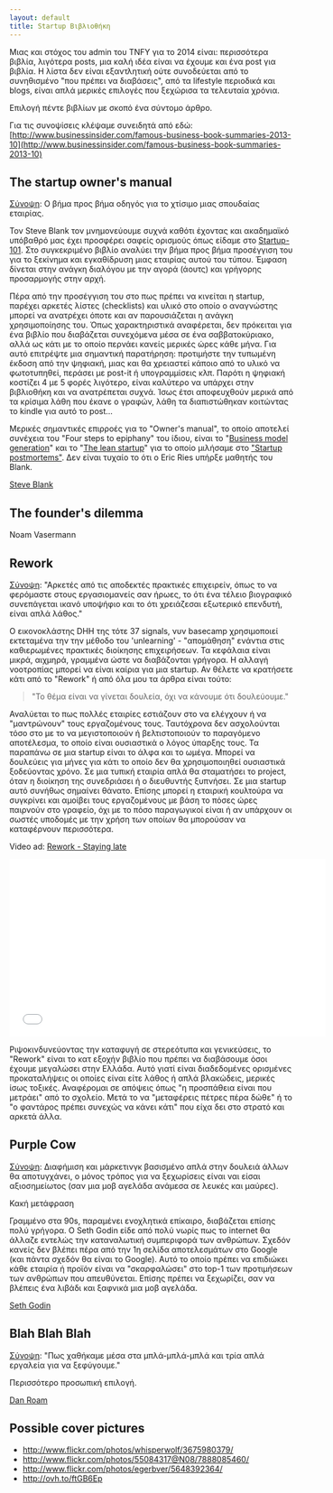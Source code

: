 ```yaml
---
layout: default
title: Startup Βιβλιοθήκη 
---
```


Μιας και στόχος του admin του TNFY για το 2014 είναι: περισσότερα βιβλία, λιγότερα posts, μια καλή ιδέα είναι να έχουμε και ένα post για βιβλία. Η λίστα δεν είναι εξαντλητική ούτε συνοδεύεται από το συνηθισμένο "που πρέπει να διαβάσεις", από τα lifestyle περιοδικά και blogs, είναι απλά μερικές επιλογές που ξεχώρισα τα τελευταία χρόνια.

Επιλογή πέντε βιβλίων με σκοπό ένα σύντομο άρθρο.

Για τις συνοψίσεις κλέψαμε συνειδητά από εδώ:
[http://www.businessinsider.com/famous-business-book-summaries-2013-10](http://www.businessinsider.com/famous-business-book-summaries-2013-10)

## The startup owner's manual

[Σύνοψη](http://www.amazon.co.uk/Startup-Owners-Manual-Step-Step/dp/0984999302): Ο βήμα προς βήμα οδηγός για το χτίσιμο μιας σπουδαίας εταιρίας.

Τον Steve Blank τον μνημονεύουμε συχνά καθότι έχοντας και ακαδημαϊκό υπόβαθρό μας έχει προσφέρει σαφείς ορισμούς όπως είδαμε στο [Startup-101](). Στο συγκεκριμένο βιβλίο αναλύει την βήμα προς βήμα προσέγγιση του για το ξεκίνημα και εγκαθίδρυση μιας εταιρίας αυτού του τύπου. Έμφαση δίνεται στην ανάγκη διαλόγου με την αγορά (άουτς) και γρήγορης προσαρμογής στην αρχή.

Πέρα από την προσέγγιση του στο πως πρέπει να κινείται η startup, παρέχει αρκετές λίστες (checklists) και υλικό στο οποίο ο αναγνώστης μπορεί να ανατρέχει όποτε και αν παρουσιάζεται η ανάγκη χρησιμοποίησης του. Όπως χαρακτηριστικά αναφέρεται, δεν πρόκειται για ένα βιβλίο που διαβάζεται συνεχόμενα μέσα σε ένα σαββατοκύριακο, αλλά ως κάτι με το οποίο περνάει κανείς μερικές ώρες κάθε μήνα. Για αυτό επιτρέψτε μια σημαντική παρατήρηση: προτιμήστε την τυπωμένη έκδοση από την ψηφιακή, μιας και θα χρειαστεί κάποιο από το υλικό να φωτοτυπηθεί, περάσει με post-it ή υπογραμμίσεις κλπ. Παρότι η ψηφιακή κοστίζει 4 με 5 φορές λιγότερο, είναι καλύτερο να υπάρχει στην βιβλιοθήκη και να ανατρέπεται συχνά. Ίσως έτσι αποφευχθούν μερικά από τα κρίσιμα λάθη που έκανε ο γραφών, λάθη τα διαπιστώθηκαν κοιτώντας το kindle για αυτό το post...

Μερικές σημαντικές επιρροές για το "Owner's manual", το οποίο αποτελεί συνέχεια του "Four steps to epiphany" του ίδιου, είναι το "[Business model generation](http://www.businessmodelgeneration.com/)" και το "[The lean startup](http://theleanstartup.com/)" για το οποίο μιλήσαμε στο ["Startup postmortems"](http://tnfy.gr/2014/01/27/startup-postmortems/). Δεν είναι τυχαίο το ότι ο Eric Ries υπήρξε μαθητής του Blank.

[Steve Blank](http://www.amazon.co.uk/Startup-Owners-Manual-Step-Step/dp/0984999302)

## The founder's dilemma

Noam Vasermann

## Rework

[Σύνοψη](http://www.businessinsider.com/famous-business-book-summaries-2013-10): "Αρκετές από τις αποδεκτές πρακτικές επιχειρείν, όπως το να φερόμαστε στους εργασιομανείς σαν ήρωες, το ότι ένα τέλειο βιογραφικό συνεπάγεται ικανό υποψήφιο και το ότι χρειάζεσαι εξωτερικό επενδυτή, είναι απλά λάθος."

Ο εικονοκλάστης DHH της τότε 37 signals, νυν basecamp χρησιμοποιεί εκτεταμένα την την μέθοδο του 'unlearning' - "απομάθηση" ενάντια στις καθιερωμένες πρακτικές διοίκησης επιχειρήσεων. Τα κεφάλαια είναι μικρά, αιχμηρά, γραμμένα ώστε να διαβάζονται γρήγορα. Η αλλαγή νοοτροπίας μπορεί να είναι καίρια για μια startup. Αν θέλετε να κρατήσετε κάτι από το "Rework" ή από όλα μου τα άρθρα είναι τούτο:

> "Το θέμα είναι να γίνεται δουλεία, όχι να κάνουμε ότι δουλεύουμε."

Αναλύεται το  πως πολλές εταιρίες εστιάζουν στο να ελέγχουν ή να "μαντρώνουν" τους εργαζομένους τους. Ταυτόχρονα δεν ασχολούνται τόσο στο με το να μεγιστοποιούν ή βελτιστοποιούν το παραγόμενο αποτέλεσμα, το οποίο είναι ουσιαστικά ο λόγος ύπαρξης τους. Τα παραπάνω σε μια startup είναι το άλφα και το ωμέγα. Μπορεί να δουλεύεις για μήνες για κάτι το οποίο δεν θα χρησιμοποιηθεί ουσιαστικά ξοδεύοντας χρόνο. Σε μια τυπική εταιρία απλά θα σταματήσει το project, όταν η διοίκηση της συνεδριάσει ή ο διευθυντής ξυπνήσει. Σε μια startup αυτό συνήθως σημαίνει θάνατο.  Επίσης μπορεί η εταιρική κουλτούρα να συγκρίνει και αμοίβει τους εργαζομένους με βάση το πόσες ώρες παιρνούν στο γραφείο, όχι με το πόσο παραγωγικοί είναι ή αν υπάρχουν οι σωστές υποδομές με την χρήση των οποίων θα μπορούσαν να καταφέρνουν περισσότερα.

Video ad: [Rework - Staying late](http://www.youtube.com/watch?v=IU3imeeLHiA)

<iframe width="560" height="315" src="//www.youtube.com/embed/IU3imeeLHiA" frameborder="0" allowfullscreen></iframe>

Ριψοκινδυνεύοντας την καταφυγή σε στερεότυπα και γενικεύσεις, το "Rework" είναι το κατ εξοχήν βιβλίο που πρέπει να διαβάσουμε όσοι έχουμε μεγαλώσει στην Ελλάδα. Αυτό γιατί είναι διαδεδομένες ορισμένες προκαταλήψεις οι οποίες είναι είτε λάθος ή απλά βλακώδεις, μερικές ίσως τοξικές. Αναφέρομαι σε απόψεις όπως "η προσπάθεια είναι που μετράει" από το σχολείο. Μετά το να "μεταφέρεις πέτρες πέρα δώθε" ή το "ο φαντάρος πρέπει συνεχώς να κάνει κάτι" που είχα δει στο στρατό και αρκετά άλλα.

## Purple Cow

[Σύνοψη](http://www.businessinsider.com/famous-business-book-summaries-2013-10): Διαφήμιση και μάρκετινγκ βασισμένο απλά στην δουλειά άλλων θα αποτυγχάνει, ο μόνος τρόπος για να ξεχωρίσεις είναι ναι είσαι αξιοσημείωτος (σαν μια μοβ αγελάδα ανάμεσα σε λευκές και μαύρες).

Κακή μετάφραση

Γραμμένο στα 90s, παραμένει ενοχλητικά επίκαιρο, διαβάζεται επίσης πολύ γρήγορα. Ο Seth Godin είδε από πολύ νωρίς πως το internet θα άλλαζε εντελώς την καταναλωτική συμπεριφορά των ανθρώπων. Σχεδόν κανείς δεν βλέπει πέρα από την 1η σελίδα αποτελεσμάτων στο Google (και πάντα σχεδόν θα είναι το Google). Αυτό το οποίο πρέπει να επιδιώκει κάθε εταιρία ή προϊόν είναι να "σκαρφαλώσει" στο top-1 των προτιμήσεων των ανθρώπων που απευθύνεται. Επίσης πρέπει να ξεχωρίζει, σαν να βλέπεις ένα λιβάδι και ξαφνικά μια μοβ αγελάδα.

[Seth Godin](http://www.sethgodin.com/sg/books.asp)

## Blah Blah Blah

[Σύνοψη](http://www.danroam.com/blah-blah-blah/): "Πως χαθήκαμε μέσα στα μπλά-μπλά-μπλά και τρία απλά εργαλεία για να ξεφύγουμε."

Περισσότερο προσωπική επιλογή.

[Dan Roam](http://www.danroam.com/blah-blah-blah/)

## Possible cover pictures

- http://www.flickr.com/photos/whisperwolf/3675980379/
- http://www.flickr.com/photos/55084317@N08/7888085460/
- http://www.flickr.com/photos/egerbver/5648392364/
- http://ovh.to/ftGB6Ep
